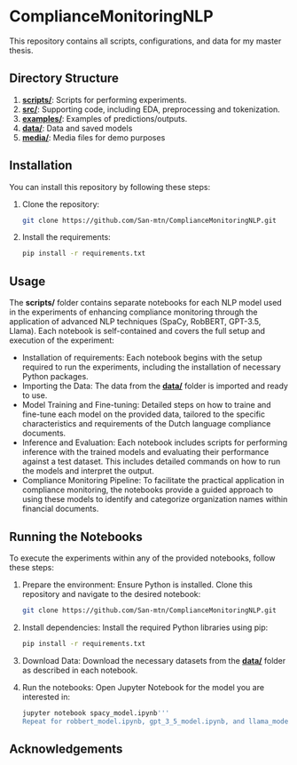 # ComplianceMonitoringNLP
This repository contains all scripts, configurations, and data for my master thesis.

## Directory Structure
1. [**scripts/**](scripts/): Scripts for performing experiments.
2. [**src/**](src/): Supporting code, including EDA, preprocessing and tokenization.
3. [**examples/**](examples/): Examples of predictions/outputs.
4. [**data/**](data/): Data and saved models
5. [**media/**](media/): Media files for demo purposes

## Installation
You can install this repository by following these steps:

1. Clone the repository:
   ```sh
   git clone https://github.com/San-mtn/ComplianceMonitoringNLP.git

2. Install the requirements:
   ```sh
   pip install -r requirements.txt

## Usage
The **scripts/** folder contains separate notebooks for each NLP model used in the experiments of enhancing compliance monitoring through the application of advanced NLP techniques (SpaCy, RobBERT, GPT-3.5, Llama). Each notebook is self-contained and covers the full setup and execution of the experiment:
* Installation of requirements: Each notebook begins with the setup required to run the experiments, including the installation of necessary Python packages.
* Importing the Data: The data from the [**data/**](data/) folder is imported and ready to use.
* Model Training and Fine-tuning: Detailed steps on how to traine and fine-tune each model on the provided data, tailored to the specific characteristics and requirements of the Dutch language compliance documents.
* Inference and Evaluation: Each notebook includes scripts for performing inference with the trained models and evaluating their performance against a test dataset. This includes detailed commands on how to run the models and interpret the output.
* Compliance Monitoring Pipeline: To facilitate the practical application in compliance monitoring, the notebooks provide a guided approach to using these models to identify and categorize organization names within financial documents.

## Running the Notebooks
To execute the experiments within any of the provided notebooks, follow these steps:
1. Prepare the environment:
   Ensure Python is installed. Clone this repository and navigate to the desired notebook:
   ```sh
   git clone https://github.com/San-mtn/ComplianceMonitoringNLP.git

2. Install dependencies:
   Install the required Python libraries using pip:
   ```sh
   pip install -r requirements.txt

3. Download Data:
   Download the necessary datasets from the [**data/**](data/) folder as described in each notebook.

4. Run the notebooks:
   Open Jupyter Notebook for the model you are interested in:
   ```sh
   jupyter notebook spacy_model.ipynb'''
   Repeat for robbert_model.ipynb, gpt_3_5_model.ipynb, and llama_model.ipynb as required.

## Acknowledgements

